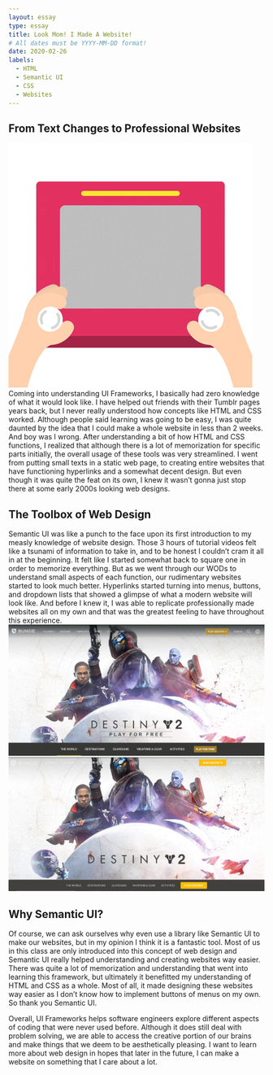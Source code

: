 ```yaml
---
layout: essay
type: essay
title: Look Mom! I Made A Website!
# All dates must be YYYY-MM-DD format!
date: 2020-02-26
labels:
  - HTML
  - Semantic UI
  - CSS
  - Websites
---
```


## From Text Changes to Professional Websites

<img class="ui medium right image" src="../images/website.gif">
Coming into understanding UI Frameworks, I basically had zero knowledge of what it would look like. I have helped out friends with their Tumblr pages years back, but I never really understood how concepts like HTML and CSS worked. Although people said learning was going to be easy, I was quite daunted by the idea that I could make a whole website in less than 2 weeks. And boy was I wrong. After understanding a bit of how HTML and CSS functions, I realized that although there is a lot of memorization for specific parts initially, the overall usage of these tools was very streamlined. I went from putting small texts in a static web page, to creating entire websites that have functioning hyperlinks and a somewhat decent design. But even though it was quite the feat on its own, I knew it wasn’t gonna just stop there at some early 2000s looking web designs.

## The Toolbox of Web Design

Semantic UI was like a punch to the face upon its first introduction to my measly knowledge of website design. Those 3 hours of tutorial videos felt like a tsunami of information to take in, and to be honest I couldn’t cram it all in at the beginning. It felt like I started somewhat back to square one in order to memorize everything. But as we went through our WODs to understand small aspects of each function, our rudimentary websites started to look much better. Hyperlinks started turning into menus, buttons, and dropdown lists that showed a glimpse of what a modern website will look like. And before I knew it, I was able to replicate professionally made websites all on my own and that was the greatest feeling to have throughout this experience.
<img class="ui large centered image" src="../images/Bungie-Original.png">
<img class="ui large centered image" src="../images/Bungie-Recreated.png">
## Why Semantic UI?

Of course, we can ask ourselves why even use a library like Semantic UI to make our websites, but in my opinion I think it is a fantastic tool. Most of us in this class are only introduced into this concept of web design and Semantic UI really helped understanding and creating websites way easier. There was quite a lot of memorization and understanding that went into learning this framework, but ultimately it benefitted my understanding of HTML and CSS as a whole. Most of all, it made designing these websites way easier as I don’t know how to implement buttons of menus on my own. So thank you Semantic UI.

Overall, UI Frameworks helps software engineers explore different aspects of coding that were never used before. Although it does still deal with problem solving, we are able to access the creative portion of our brains and make things that we deem to be aesthetically pleasing. I want to learn more about web design in hopes that later in the future, I can make a website on something that I care about a lot.
